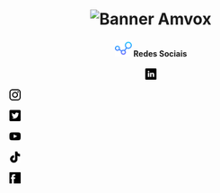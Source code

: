<h1 align = "center">
    <img src="imgs/Padrão.png" alt="Banner Amvox">
</h1>

<h4 align="center"> 
<img src="imgs/001-connections.png" alt="Redes sociais" height="30px"> Redes Sociais
</h4>

<p align="center">
<a href="https://br.linkedin.com/company/amvox"><img src="imgs/linkedin.png" height="20px" alt="Siga no Linkedin"></a>

<a href="https://www.instagram.com/amvox_/"> <img src="imgs/instagram.png" alt="Siga no Instagram" height="20px"></a>

<a href="https://twitter.com/amvox_"> <img src="imgs/twitter.png" alt="Siga no twitter" height="20px"></a>

<a href="https://www.youtube.com/user/AmvoxBrasil"> <img src="imgs/youtube.png" height="20px" alt="Increva-se no canal do Youtube"></a>

<a href="https://www.tiktok.com/@amvox_"><img src="imgs/tiktok.png" height="20px" alt="Siga no TikTok"></a>

<a href="https://www.facebook.com/AmvoxBrasil"><img src="imgs/facebook.png" alt="Siga no Facebook" height="20px"></a>

</p>
